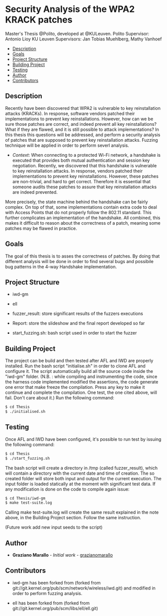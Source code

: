 # Security Analysis of the WPA2 KRACK patches

Master's Thesis @Polito, developed at @KULeuven.
Polito Supervisor: Antonio Lioy
KU Leuven Supervisors: Jan Tobias Muehlberg, Mathy Vanhoef

- [Description](#description)
- [Goals](#goals)
- [Project Structure](#project-structure)
- [Building Project](#builgind-project)
- [Testing](#testing)
- [Author](#author)
- [Contributors](#contributors)

## Description

Recently have been discovered that WPA2 is vulnerable to key
reinstallation attacks (KRACKs). In response, software vendors patched their
implementations to prevent key reinstallations. However, how can we be sure
those patches are correct, and indeed prevent all key reinstallations? What if
they are flawed, and it is still possible to attack implementations? In this
thesis this questions will be addressed, and perform a security analysis of
patches that are supposed to prevent key reinstallation attacks. Fuzzing technique
will be applied in order to perform severl analysis.

- _Context_:  When connecting to a protected Wi-Fi network, a handshake is
executed that provides both mutual authentication and session key negotiation.
Recently, we discovered that this handshake is vulnerable to key reinstallation
attacks. In response, vendors patched their implementations to prevent key
reinstallations. However, these patches are non-trivial, and hard to get
correct. Therefore it is essential that someone audits these patches to assure
that key reinstallation attacks are indeed prevented.

More precisely, the state machine behind the handshake can be fairly complex. On
top of that, some implementations contain extra code to deal with Access Points
that do not properly follow the 802.11 standard. This further complicates an
implementation of the handshake. All combined, this makes it difficult to
reason about the correctness of a patch, meaning some patches may be flawed in
practice.


## Goals

The goal of this thesis is to asses the correctness of patches. By doing that 
different analysis will be done in order to find several bugs and possibile bug
patterns in the 4-way Handshake implementation.


## Project Structure

- iwd-gm 

- ell 

- fuzzer\_result: store significant results of the fuzzers executions

- Report: store the slideshow and the final report developed so far

- start\_fuzzing.sh: bash script used in order to start the fuzzer

## Building Project

The project can be build and then tested after AFL and IWD are properly installed.
Run the bash script "initialise.sh" in order to clone AFL and configure it.
The script automatically build all the source code inside the "iwd-gm" folder.
(N.B. : while compiling and instrumenting the code, since the harness code implemented
modified the assertions, the code generate one error that make freeze the compilation.
Press any key to make it continue and complete the compilation.
One test, the one cited above, will fail. Don't care about it.)
Run the following command:

```bash
$ cd Thesis
$ ./initialised.sh
```
## Testing

Once AFL and IWD have been configured, it's possible to run test by issuing the following command:

```bash
$ cd Thesis
$ ./start_fuzzing.sh
```
The bash script will create a directory in /tmp (called fuzzer\_result), which will contain a directory with
the current date and time of creation. The so created folder will store both input and output for the current execution.
The input folder is loaded statically at the moment with significant test data. 
If any modification is done on the code to compile again issue:

```bash
$ cd Thesis/iwd-gm
$ make test-suite.log 
```
Calling make test-suite.log will create the same result explained in the note above, in the Building Project section.
Follow the same instruction.

(Future work add new input seeds to the script)



## Author

* **Graziano Marallo** - *Initial work* - [grazianomarallo](https://github.com/grazianomarallo)

## Contributors

- iwd-gm has been forked from (forked from git://git.kernel.org/pub/scm/network/wireless/iwd.git) 
  and modified in order to perform fuzzing analysis.

- ell has been forked from (forked from git://git.kernel.org/pub/scm/libs/ell/ell.git) 
